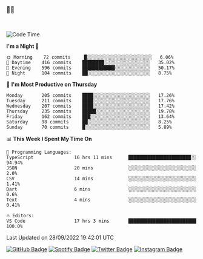 ### 🤙🍺

<!-- <a href="https://github-readme-stats.vercel.app/api?username=hzak2xx&count_private=true&show_icons=true&theme=dracula">
  <img align="center" src="https://github-readme-stats.vercel.app/api?username=hzak2xx&count_private=true&show_icons=true&theme=dracula" />
</a>
</br> -->
</br>

<!--START_SECTION:waka-->
![Code Time](http://img.shields.io/badge/Code%20Time-1%2C894%20hrs%205%20mins-blue)

**I'm a Night 🦉** 

```text
🌞 Morning    72 commits     █░░░░░░░░░░░░░░░░░░░░░░░░   6.06% 
🌆 Daytime    416 commits    ████████░░░░░░░░░░░░░░░░░   35.02% 
🌃 Evening    596 commits    ████████████░░░░░░░░░░░░░   50.17% 
🌙 Night      104 commits    ██░░░░░░░░░░░░░░░░░░░░░░░   8.75%

```
📅 **I'm Most Productive on Thursday** 

```text
Monday       205 commits    ████░░░░░░░░░░░░░░░░░░░░░   17.26% 
Tuesday      211 commits    ████░░░░░░░░░░░░░░░░░░░░░   17.76% 
Wednesday    207 commits    ████░░░░░░░░░░░░░░░░░░░░░   17.42% 
Thursday     235 commits    █████░░░░░░░░░░░░░░░░░░░░   19.78% 
Friday       162 commits    ███░░░░░░░░░░░░░░░░░░░░░░   13.64% 
Saturday     98 commits     ██░░░░░░░░░░░░░░░░░░░░░░░   8.25% 
Sunday       70 commits     █░░░░░░░░░░░░░░░░░░░░░░░░   5.89%

```


📊 **This Week I Spent My Time On** 

```text
💬 Programming Languages: 
TypeScript               16 hrs 11 mins      ███████████████████████░░   94.94% 
JSON                     20 mins             ░░░░░░░░░░░░░░░░░░░░░░░░░   2.0% 
CSV                      14 mins             ░░░░░░░░░░░░░░░░░░░░░░░░░   1.41% 
Dart                     6 mins              ░░░░░░░░░░░░░░░░░░░░░░░░░   0.6% 
Text                     4 mins              ░░░░░░░░░░░░░░░░░░░░░░░░░   0.41%

🔥 Editors: 
VS Code                  17 hrs 3 mins       █████████████████████████   100.0%

```


 Last Updated on 28/09/2022 19:42:01 UTC
<!--END_SECTION:waka-->

[![GitHub Badge](https://img.shields.io/badge/GitHub-100000?style=for-the-badge&logo=github&logoColor=white)](https://github.com/hzak2xx)
[![Spotify Badge](https://img.shields.io/badge/Spotify-1ED760?&style=for-the-badge&logo=spotify&logoColor=white)](https://open.spotify.com/user/uf90s6sbbh75a1mt44clkhkvf)
[![Twitter Badge](https://img.shields.io/badge/Twitter-1DA1F2?style=for-the-badge&logo=twitter&logoColor=white)](https://twitter.com/hzak2xx)
[![Instagram Badge](https://img.shields.io/badge/Instagram-E4405F?style=for-the-badge&logo=instagram&logoColor=white)](https://www.instagram.com/hzak2xx/)
